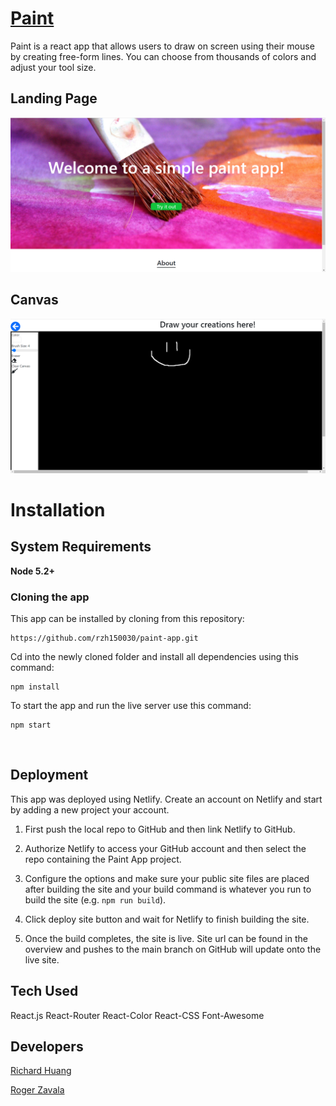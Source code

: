 # [**Paint**](https://blissful-bassi-ede06c.netlify.app/)

Paint is a react app that allows users to draw on screen using their mouse by creating free-form lines. You can choose from thousands of colors and adjust your tool size.


## Landing Page
![landing-page](src/images/Screenshot_2021-11-20_135219.png)

## Canvas
![app-screenshot](src/images/Screenshot_2021-11-20_133700.png)

# Installation

## System Requirements
**Node 5.2+**
<br>

### Cloning the app

This app can be installed by cloning from this repository:
```
https://github.com/rzh150030/paint-app.git
```

Cd into the newly cloned folder and install all dependencies using this command:
```
npm install
```

To start the app and run the live server use this command:
```
npm start
```
<br>

## Deployment

This app was deployed using Netlify. Create an account on Netlify and start by adding a new project your account.

1. First push the local repo to GitHub and then link Netlify to GitHub.

2. Authorize Netlify to access your GitHub account and then select the repo containing the Paint App project.

3. Configure the options and make sure your public site files are placed after building the site and your build command is whatever you run to build the site (e.g. `npm run build`).

4. Click deploy site button and wait for Netlify to finish building the site.

5. Once the build completes, the site is live. Site url can be found in the overview and pushes to the main branch on GitHub will update onto the live site.

## Tech Used
React.js React-Router React-Color React-CSS Font-Awesome

## Developers

[Richard Huang](https://github.com/rzh150030)

[Roger Zavala](https://github.com/Rzavala414)
